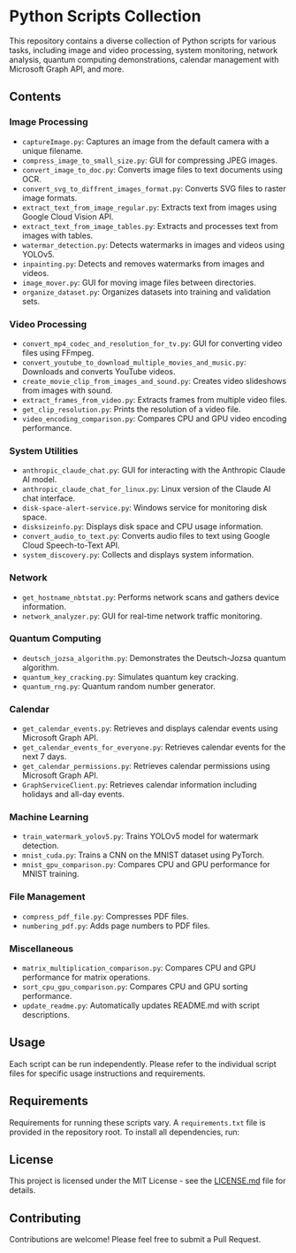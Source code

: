# Python Scripts Collection

This repository contains a diverse collection of Python scripts for various tasks,
including image and video processing, system monitoring, network analysis, quantum 
computing demonstrations, calendar management with Microsoft Graph API, and more.

## Contents

### Image Processing

- `captureImage.py`: Captures an image from the default camera with a unique filename.
- `compress_image_to_small_size.py`: GUI for compressing JPEG images.
- `convert_image_to_doc.py`: Converts image files to text documents using OCR.
- `convert_svg_to_diffrent_images_format.py`: Converts SVG files to raster image formats.
- `extract_text_from_image_regular.py`: Extracts text from images using Google Cloud Vision API.
- `extract_text_from_image_tables.py`: Extracts and processes text from images with tables.
- `watermar_detection.py`: Detects watermarks in images and videos using YOLOv5.
- `inpainting.py`: Detects and removes watermarks from images and videos.
- `image_mover.py`: GUI for moving image files between directories.
- `organize_dataset.py`: Organizes datasets into training and validation sets.

### Video Processing

- `convert_mp4_codec_and_resolution_for_tv.py`: GUI for converting video files using FFmpeg.
- `convert_youtube_to_download_multiple_movies_and_music.py`: Downloads and converts YouTube videos.
- `create_movie_clip_from_images_and_sound.py`: Creates video slideshows from images with sound.
- `extract_frames_from_video.py`: Extracts frames from multiple video files.
- `get_clip_resolution.py`: Prints the resolution of a video file.
- `video_encoding_comparison.py`: Compares CPU and GPU video encoding performance.

### System Utilities

- `anthropic_claude_chat.py`: GUI for interacting with the Anthropic Claude AI model.
- `anthropic_claude_chat_for_linux.py`: Linux version of the Claude AI chat interface.
- `disk-space-alert-service.py`: Windows service for monitoring disk space.
- `disksizeinfo.py`: Displays disk space and CPU usage information.
- `convert_audio_to_text.py`: Converts audio files to text using Google Cloud Speech-to-Text API.
- `system_discovery.py`: Collects and displays system information.

### Network

- `get_hostname_nbtstat.py`: Performs network scans and gathers device information.
- `network_analyzer.py`: GUI for real-time network traffic monitoring.

### Quantum Computing

- `deutsch_jozsa_algorithm.py`: Demonstrates the Deutsch-Jozsa quantum algorithm.
- `quantum_key_cracking.py`: Simulates quantum key cracking.
- `quantum_rng.py`: Quantum random number generator.

### Calendar

- `get_calendar_events.py`: Retrieves and displays calendar events using Microsoft Graph API.
- `get_calendar_events_for_everyone.py`: Retrieves calendar events for the next 7 days.
- `get_calendar_permissions.py`: Retrieves calendar permissions using Microsoft Graph API.
- `GraphServiceClient.py`: Retrieves calendar information including holidays and all-day events.

### Machine Learning

- `train_watermark_yolov5.py`: Trains YOLOv5 model for watermark detection.
- `mnist_cuda.py`: Trains a CNN on the MNIST dataset using PyTorch.
- `mnist_gpu_comparison.py`: Compares CPU and GPU performance for MNIST training.

### File Management

- `compress_pdf_file.py`: Compresses PDF files.
- `numbering_pdf.py`: Adds page numbers to PDF files.

### Miscellaneous

- `matrix_multiplication_comparison.py`: Compares CPU and GPU performance for matrix operations.
- `sort_cpu_gpu_comparison.py`: Compares CPU and GPU sorting performance.
- `update_readme.py`: Automatically updates README.md with script descriptions.

## Usage

Each script can be run independently. Please refer to the individual script files for specific usage instructions and requirements.

## Requirements

Requirements for running these scripts vary. A `requirements.txt` file is provided in the repository root. To install all dependencies, run:


## License

This project is licensed under the MIT License - see the [LICENSE.md](LICENSE.md) file for details.

## Contributing

Contributions are welcome! Please feel free to submit a Pull Request.
